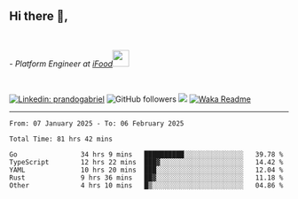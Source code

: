 <h2>Hi there  👋,</h2> </br>

<p><em>- Platform Engineer at <a href="https://www.ifood.com.br/">iFood</a><img src="https://media.giphy.com/media/WUlplcMpOCEmTGBtBW/giphy.gif" width="30"> 
</em></p></br>


[![Linkedin: prandogabriel](https://img.shields.io/badge/-prandogabriel-blue?style=flat-square&logo=Linkedin&logoColor=white&link=https://www.linkedin.com/in/prandogabriel/)](https://www.linkedin.com/in/prandogabriel)
![GitHub followers](https://img.shields.io/github/followers/prandogabriel?label=Follow&style=social)
![](https://visitor-badge.glitch.me/badge?page_id=prandogabriel.prandogabriel)
[![Waka Readme](https://github.com/prandogabriel/prandogabriel/actions/workflows/update-stats.yml.yml/badge.svg)](https://github.com/prandogabriel/prandogabriel/actions/workflows/update-stats.yml.yml)

---

<!--START_SECTION:waka-->

```golang
From: 07 January 2025 - To: 06 February 2025

Total Time: 81 hrs 42 mins

Go                34 hrs 9 mins   ██████████░░░░░░░░░░░░░░░   39.78 %
TypeScript        12 hrs 22 mins  ███▓░░░░░░░░░░░░░░░░░░░░░   14.42 %
YAML              10 hrs 20 mins  ███░░░░░░░░░░░░░░░░░░░░░░   12.04 %
Rust              9 hrs 36 mins   ██▓░░░░░░░░░░░░░░░░░░░░░░   11.18 %
Other             4 hrs 10 mins   █▒░░░░░░░░░░░░░░░░░░░░░░░   04.86 %
```

<!--END_SECTION:waka-->
